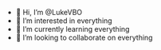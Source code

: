 - 👋 Hi, I’m @LukeVBO
- 👀 I’m interested in everything
- 🌱 I’m currently learning everything
- 💞️ I’m looking to collaborate on everything
